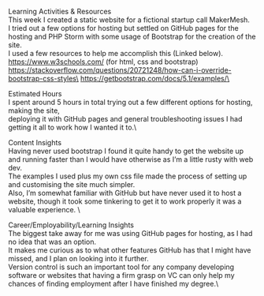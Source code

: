 Learning Activities & Resources\
This week I created a static website for a fictional startup call MakerMesh.\
I tried out a few options for hosting but settled on GitHub pages for the hosting and PHP Storm with some usage of Bootstrap for the creation of the site.\
I used a few resources to help me accomplish this (Linked below).\
https://www.w3schools.com/ (for html, css and bootstrap)\
https://stackoverflow.com/questions/20721248/how-can-i-override-bootstrap-css-styles\
https://getbootstrap.com/docs/5.1/examples/\


Estimated Hours\
I spent around 5 hours in total trying out a few different options for hosting, making the site,\
deploying it with GitHub pages and general troubleshooting issues I had getting it all to work how I wanted it to.\

Content Insights\
Having never used bootstrap I found it quite handy to get the website up and running faster than I would have otherwise as I’m a little rusty with web dev.\
The examples I used plus my own css file made the process of setting up and customising the site much simpler.  \
Also, I’m somewhat familiar with GitHub but have never used it to host a website, though it took some tinkering to get it to work properly it was a valuable experience. \

Career/Employability/Learning Insights\
The biggest take away for me was using GitHub pages for hosting, as I had no idea that was an option.\
It makes me curious as to what other features GitHub has that I might have missed, and I plan on looking into it further. \
Version control is such an important tool for any company developing software or websites that having a firm grasp on VC can only help my chances of finding employment after I have finished my degree.\
